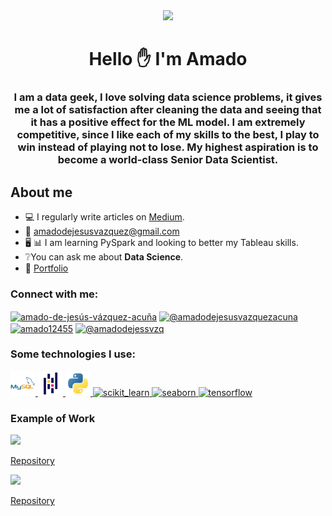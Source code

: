 <div id='center' align='center'>
  <img src ='https://media.giphy.com/media/iIqmM5tTjmpOB9mpbn/giphy.gif' width="300"/>
  <h1 align='center'>Hello ✋ I'm Amado </h1>
  <h3 align='center'>I am a data geek, I love solving data science problems, it gives me a lot of satisfaction after cleaning the data and seeing that it has a positive effect for the ML model. I am extremely competitive, since I like each of my skills to the best, I play to win instead of playing not to lose. My highest aspiration is to become a world-class Senior Data Scientist.  </h3>
 </div>


## **About me**

* 💻 I regularly write articles  on  <A HREF="https://medium.com/@amadodejesusvazquezacuna">Medium</A>.
* 📧 amadodejesusvazquez@gmail.com
* 🖥️ 📊 I am learning PySpark and looking to better my Tableau skills.
* ❔You can ask me about **Data Science**.
* 📓 <A HREF="https://sites.google.com/view/ciencias-de-datos/proyects">Portfolio</A>



<h3 align="left">Connect with me:</h3>
<p align="left">
<a href="https://www.linkedin.com/in/amado-de-jes%C3%BAs-v%C3%A1zquez-acu%C3%B1a-0615a2213/" target="blank"><img align="center" src="https://raw.githubusercontent.com/rahuldkjain/github-profile-readme-generator/master/src/images/icons/Social/linked-in-alt.svg" alt="amado-de-jesús-vázquez-acuña" height="30" width="40" /></a>
<a href="https://medium.com/@amadodejesusvazquezacuna" target="blank"><img align="center" src="https://raw.githubusercontent.com/rahuldkjain/github-profile-readme-generator/master/src/images/icons/Social/medium.svg" alt="@amadodejesusvazquezacuna" height="30" width="40" /></a>
<a href="https://kaggle.com/amado12455" target="blank"><img align="center" src="https://raw.githubusercontent.com/rahuldkjain/github-profile-readme-generator/master/src/images/icons/Social/kaggle.svg" alt="amado12455" height="30" width="40" /></a>
<a href="https://twitter.com/@AmadodeJessVzq1" target="blank"><img align="center" src="https://raw.githubusercontent.com/rahuldkjain/github-profile-readme-generator/master/src/images/icons/Social/twitter.svg" alt="@amadodejessvzq" height="30" width="40" /></a>

</p>



<h3 align="left">Some technologies I use:</h3>
<p align="left"> <a href="https://www.mysql.com/" target="_blank" rel="noreferrer"> <img src="https://raw.githubusercontent.com/devicons/devicon/master/icons/mysql/mysql-original-wordmark.svg" alt="mysql" width="40" height="40"/> </a> <a href="https://pandas.pydata.org/" target="_blank" rel="noreferrer"> <img src="https://raw.githubusercontent.com/devicons/devicon/2ae2a900d2f041da66e950e4d48052658d850630/icons/pandas/pandas-original.svg" alt="pandas" width="40" height="40"/> </a> <a href="https://www.python.org" target="_blank" rel="noreferrer"> <img src="https://raw.githubusercontent.com/devicons/devicon/master/icons/python/python-original.svg" alt="python" width="40" height="40"/> </a> <a href="https://scikit-learn.org/" target="_blank" rel="noreferrer"> <img src="https://upload.wikimedia.org/wikipedia/commons/0/05/Scikit_learn_logo_small.svg" alt="scikit_learn" width="40" height="40"/> </a> <a href="https://seaborn.pydata.org/" target="_blank" rel="noreferrer"> <img src="https://seaborn.pydata.org/_images/logo-mark-lightbg.svg" alt="seaborn" width="40" height="40"/> </a> <a href="https://www.tensorflow.org" target="_blank" rel="noreferrer"> <img src="https://www.vectorlogo.zone/logos/tensorflow/tensorflow-icon.svg" alt="tensorflow" width="40" height="40"/> </a> </p>


### **Example of Work**


<img src = "https://media.giphy.com/media/Ol4Xhpm6DxlLD4BtKR/giphy.gif" width = 400>


<A HREF="https://github.com/Jesus-Vazquez-A/Predict-Price-Vehicles.git">Repository</A>





<img src="https://media.giphy.com/media/E3nf3yBa7zFOgK2h2I/giphy.gif" width=400>


<A HREF="https://github.com/Jesus-Vazquez-A/Rent-Amount-Brazilian.git">Repository</A>







<!---
Jesus-Vazquez-A/Jesus-Vazquez-A is a ✨ special ✨ repository because its `README.md` (this file) appears on your GitHub profile.
You can click the Preview link to take a look at your changes.
---
